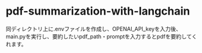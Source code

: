 # pdf-summarization-with-langchain

同ディレクトリ上に.envファイルを作成し、OPENAI_API_keyを入力後、main.pyを実行し、要約したいpdf_path・promptを入力するとpdfを要約してくれます。
